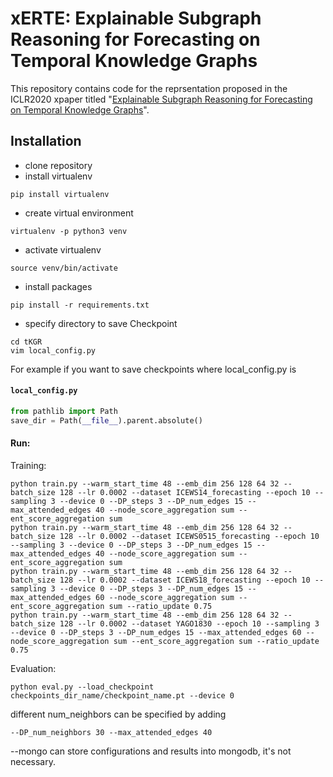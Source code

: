 # xERTE: Explainable Subgraph Reasoning for Forecasting on Temporal Knowledge Graphs
This repository contains code for the reprsentation proposed in the ICLR2020 xpaper titled "[Explainable Subgraph Reasoning for Forecasting on Temporal Knowledge Graphs](https://openreview.net/forum?id=pGIHq1m7PU)".

## Installation

- clone repository
- install virtualenv
```
pip install virtualenv
```
- create virtual environment
```
virtualenv -p python3 venv
```
- activate virtualenv
```
source venv/bin/activate
```
- install packages
```
pip install -r requirements.txt
```
- specify directory to save Checkpoint
```
cd tKGR
vim local_config.py
```
For example if you want to save checkpoints where local_config.py is

#### **`local_config.py`**
```python
from pathlib import Path
save_dir = Path(__file__).parent.absolute()
```
#### Run:
Training:
```
python train.py --warm_start_time 48 --emb_dim 256 128 64 32 --batch_size 128 --lr 0.0002 --dataset ICEWS14_forecasting --epoch 10 --sampling 3 --device 0 --DP_steps 3 --DP_num_edges 15 --max_attended_edges 40 --node_score_aggregation sum --ent_score_aggregation sum
python train.py --warm_start_time 48 --emb_dim 256 128 64 32 --batch_size 128 --lr 0.0002 --dataset ICEWS0515_forecasting --epoch 10 --sampling 3 --device 0 --DP_steps 3 --DP_num_edges 15 --max_attended_edges 40 --node_score_aggregation sum --ent_score_aggregation sum
python train.py --warm_start_time 48 --emb_dim 256 128 64 32 --batch_size 128 --lr 0.0002 --dataset ICEWS18_forecasting --epoch 10 --sampling 3 --device 0 --DP_steps 3 --DP_num_edges 15 --max_attended_edges 60 --node_score_aggregation sum --ent_score_aggregation sum --ratio_update 0.75
python train.py --warm_start_time 48 --emb_dim 256 128 64 32 --batch_size 128 --lr 0.0002 --dataset YAGO1830 --epoch 10 --sampling 3 --device 0 --DP_steps 3 --DP_num_edges 15 --max_attended_edges 60 --node_score_aggregation sum --ent_score_aggregation sum --ratio_update 0.75
```
Evaluation:
```
python eval.py --load_checkpoint checkpoints_dir_name/checkpoint_name.pt --device 0
```
different num_neighbors can be specified by adding
```
--DP_num_neighbors 30 --max_attended_edges 40
```

--mongo can store configurations and results into mongodb, it's not necessary.
